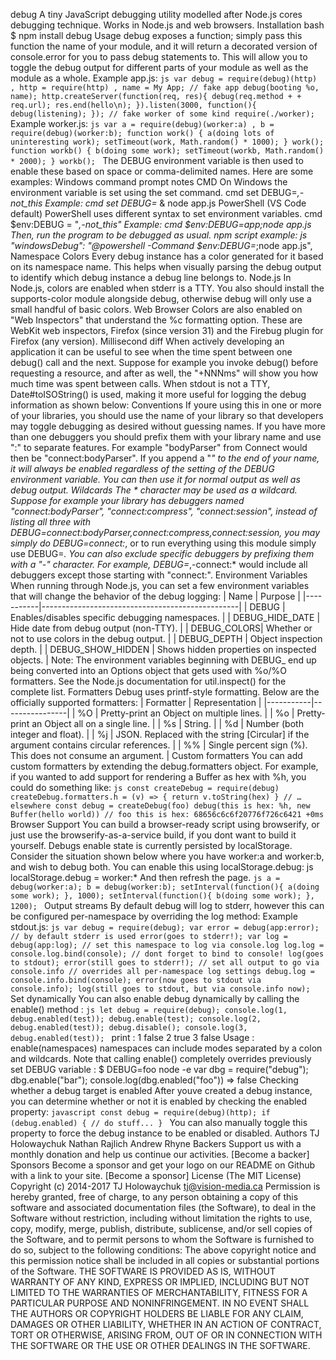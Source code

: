 debug A tiny JavaScript debugging utility modelled after Node.js cores debugging technique. Works in Node.js and web browsers. Installation bash $ npm install debug Usage debug exposes a function; simply pass this function the name of your module, and it will return a decorated version of console.error for you to pass debug statements to. This will allow you to toggle the debug output for different parts of your module as well as the module as a whole. Example app.js: ```js var debug = require(debug)(http) , http = require(http) , name = My App; // fake app debug(booting %o, name); http.createServer(function(req, res){ debug(req.method + + req.url); res.end(hello\n); }).listen(3000, function(){ debug(listening); }); // fake worker of some kind require(./worker); ``` Example worker.js: ```js var a = require(debug)(worker:a) , b = require(debug)(worker:b); function work() { a(doing lots of uninteresting work); setTimeout(work, Math.random() * 1000); } work(); function workb() { b(doing some work); setTimeout(workb, Math.random() * 2000); } workb(); ``` The DEBUG environment variable is then used to enable these based on space or comma-delimited names. Here are some examples: Windows command prompt notes CMD On Windows the environment variable is set using the set command. cmd set DEBUG=*,-not_this Example: cmd set DEBUG=* & node app.js PowerShell (VS Code default) PowerShell uses different syntax to set environment variables. cmd $env:DEBUG = "*,-not_this" Example: cmd $env:DEBUG=app;node app.js Then, run the program to be debugged as usual. npm script example: js "windowsDebug": "@powershell -Command $env:DEBUG=*;node app.js", Namespace Colors Every debug instance has a color generated for it based on its namespace name. This helps when visually parsing the debug output to identify which debug instance a debug line belongs to. Node.js In Node.js, colors are enabled when stderr is a TTY. You also should install the supports-color module alongside debug, otherwise debug will only use a small handful of basic colors. Web Browser Colors are also enabled on "Web Inspectors" that understand the %c formatting option. These are WebKit web inspectors, Firefox (since version 31) and the Firebug plugin for Firefox (any version). Millisecond diff When actively developing an application it can be useful to see when the time spent between one debug() call and the next. Suppose for example you invoke debug() before requesting a resource, and after as well, the "+NNNms" will show you how much time was spent between calls. When stdout is not a TTY, Date#toISOString() is used, making it more useful for logging the debug information as shown below: Conventions If youre using this in one or more of your libraries, you should use the name of your library so that developers may toggle debugging as desired without guessing names. If you have more than one debuggers you should prefix them with your library name and use ":" to separate features. For example "bodyParser" from Connect would then be "connect:bodyParser". If you append a "*" to the end of your name, it will always be enabled regardless of the setting of the DEBUG environment variable. You can then use it for normal output as well as debug output. Wildcards The * character may be used as a wildcard. Suppose for example your library has debuggers named "connect:bodyParser", "connect:compress", "connect:session", instead of listing all three with DEBUG=connect:bodyParser,connect:compress,connect:session, you may simply do DEBUG=connect:*, or to run everything using this module simply use DEBUG=*. You can also exclude specific debuggers by prefixing them with a "-" character. For example, DEBUG=*,-connect:* would include all debuggers except those starting with "connect:". Environment Variables When running through Node.js, you can set a few environment variables that will change the behavior of the debug logging: | Name | Purpose | |-----------|-------------------------------------------------| | DEBUG | Enables/disables specific debugging namespaces. | | DEBUG_HIDE_DATE | Hide date from debug output (non-TTY). | | DEBUG_COLORS| Whether or not to use colors in the debug output. | | DEBUG_DEPTH | Object inspection depth. | | DEBUG_SHOW_HIDDEN | Shows hidden properties on inspected objects. | Note: The environment variables beginning with DEBUG_ end up being converted into an Options object that gets used with %o/%O formatters. See the Node.js documentation for util.inspect() for the complete list. Formatters Debug uses printf-style formatting. Below are the officially supported formatters: | Formatter | Representation | |-----------|----------------| | %O | Pretty-print an Object on multiple lines. | | %o | Pretty-print an Object all on a single line. | | %s | String. | | %d | Number (both integer and float). | | %j | JSON. Replaced with the string [Circular] if the argument contains circular references. | | %% | Single percent sign (%). This does not consume an argument. | Custom formatters You can add custom formatters by extending the debug.formatters object. For example, if you wanted to add support for rendering a Buffer as hex with %h, you could do something like: ```js const createDebug = require(debug) createDebug.formatters.h = (v) => { return v.toString(hex) } // …elsewhere const debug = createDebug(foo) debug(this is hex: %h, new Buffer(hello world)) // foo this is hex: 68656c6c6f20776f726c6421 +0ms ``` Browser Support You can build a browser-ready script using browserify, or just use the browserify-as-a-service build, if you dont want to build it yourself. Debugs enable state is currently persisted by localStorage. Consider the situation shown below where you have worker:a and worker:b, and wish to debug both. You can enable this using localStorage.debug: js localStorage.debug = worker:* And then refresh the page. ```js a = debug(worker:a); b = debug(worker:b); setInterval(function(){ a(doing some work); }, 1000); setInterval(function(){ b(doing some work); }, 1200); ``` Output streams By default debug will log to stderr, however this can be configured per-namespace by overriding the log method: Example stdout.js: ```js var debug = require(debug); var error = debug(app:error); // by default stderr is used error(goes to stderr!); var log = debug(app:log); // set this namespace to log via console.log log.log = console.log.bind(console); // dont forget to bind to console! log(goes to stdout); error(still goes to stderr!); // set all output to go via console.info // overrides all per-namespace log settings debug.log = console.info.bind(console); error(now goes to stdout via console.info); log(still goes to stdout, but via console.info now); ``` Set dynamically You can also enable debug dynamically by calling the enable() method : ```js let debug = require(debug); console.log(1, debug.enabled(test)); debug.enable(test); console.log(2, debug.enabled(test)); debug.disable(); console.log(3, debug.enabled(test)); ``` print : 1 false 2 true 3 false Usage : enable(namespaces) namespaces can include modes separated by a colon and wildcards. Note that calling enable() completely overrides previously set DEBUG variable : $ DEBUG=foo node -e var dbg = require("debug"); dbg.enable("bar"); console.log(dbg.enabled("foo")) => false Checking whether a debug target is enabled After youve created a debug instance, you can determine whether or not it is enabled by checking the enabled property: ```javascript const debug = require(debug)(http); if (debug.enabled) { // do stuff... } ``` You can also manually toggle this property to force the debug instance to be enabled or disabled. Authors TJ Holowaychuk Nathan Rajlich Andrew Rhyne Backers Support us with a monthly donation and help us continue our activities. [Become a backer] Sponsors Become a sponsor and get your logo on our README on Github with a link to your site. [Become a sponsor] License (The MIT License) Copyright (c) 2014-2017 TJ Holowaychuk <tj@vision-media.ca> Permission is hereby granted, free of charge, to any person obtaining a copy of this software and associated documentation files (the Software), to deal in the Software without restriction, including without limitation the rights to use, copy, modify, merge, publish, distribute, sublicense, and/or sell copies of the Software, and to permit persons to whom the Software is furnished to do so, subject to the following conditions: The above copyright notice and this permission notice shall be included in all copies or substantial portions of the Software. THE SOFTWARE IS PROVIDED AS IS, WITHOUT WARRANTY OF ANY KIND, EXPRESS OR IMPLIED, INCLUDING BUT NOT LIMITED TO THE WARRANTIES OF MERCHANTABILITY, FITNESS FOR A PARTICULAR PURPOSE AND NONINFRINGEMENT. IN NO EVENT SHALL THE AUTHORS OR COPYRIGHT HOLDERS BE LIABLE FOR ANY CLAIM, DAMAGES OR OTHER LIABILITY, WHETHER IN AN ACTION OF CONTRACT, TORT OR OTHERWISE, ARISING FROM, OUT OF OR IN CONNECTION WITH THE SOFTWARE OR THE USE OR OTHER DEALINGS IN THE SOFTWARE.